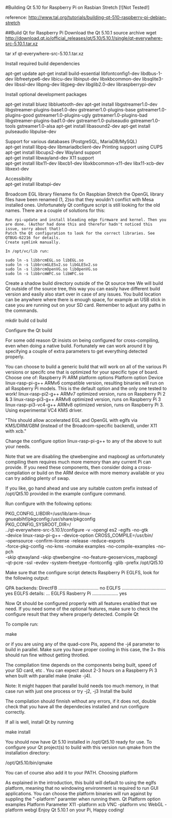 #Building Qt 5.10 for Raspberry Pi on Rasbian Stretch [![Not Tested!]

reference: http://www.tal.org/tutorials/building-qt-510-raspberry-pi-debian-stretch

##Build Qt for Raspberry Pi
Download the Qt 5.10.1 source archive
wget http://download.qt.io/official_releases/qt/5.10/5.10.1/single/qt-everywhere-src-5.10.1.tar.xz

tar xf qt-everywhere-src-5.10.1.tar.xz

Install required build dependencies

apt-get update
apt-get install build-essential libfontconfig1-dev libdbus-1-dev libfreetype6-dev libicu-dev libinput-dev libxkbcommon-dev libsqlite3-dev libssl-dev libpng-dev libjpeg-dev libglib2.0-dev libraspberrypi-dev

Install optional development packages

apt-get install bluez libbluetooth-dev
apt-get install libgstreamer1.0-dev libgstreamer-plugins-base1.0-dev gstreamer1.0-plugins-base gstreamer1.0-plugins-good gstreamer1.0-plugins-ugly gstreamer1.0-plugins-bad libgstreamer-plugins-bad1.0-dev gstreamer1.0-pulseaudio gstreamer1.0-tools gstreamer1.0-alsa
apt-get install libasound2-dev
apt-get install pulseaudio libpulse-dev

Support for various databases (PostgreSQL, MariaDB/MySQL) 	
apt-get install libpq-dev libmariadbclient-dev
Printing support using CUPS
apt-get install libcups2-dev
Wayland support 	
apt-get install libwayland-dev
X11 support 	
apt-get install libx11-dev libxcb1-dev libxkbcommon-x11-dev libx11-xcb-dev libxext-dev

Accessibility 	
apt-get install libatspi-dev

Broadcom EGL library filename fix
On Raspbian Stretch the OpenGL library files have been renamed (1, 2)so that they wouldn't conflict with Mesa installed ones. Unfortunately Qt configure script is still looking for the old names. There are a couple of solutions for this:

    Run rpi-update and install bleading edge firmware and kernel. Then you are done. (Author had done this and therefor hadn't noticed this issue, sorry about that)
    Patch the Qt configuration to look for the correct libraries. See QTBUG-62216 for details.
    Create symlink manually.

    In /opt/vc/lib run:

    sudo ln -s libbrcmEGL.so libEGL.so
    sudo ln -s libbrcmGLESv2.so libGLESv2.so
    sudo ln -s libbrcmOpenVG.so libOpenVG.so
    sudo ln -s libbrcmWFC.so libWFC.so

Create a shadow build directory outside of the Qt source tree
We will build Qt outside of the source tree, this way you can easily have different build version and easily also start over in case of any issues. You build location can be anywhere where there is enough space, for example an USB stick in case you are running out on your SD card. Remember to adjust any paths in the commands.

mkdir build
cd build

Configure the Qt build

For some odd reason Qt insists on being configured for cross-compiling, even when doing a native build. Fortunately we can work around it by specifying a couple of extra parameters to get everything detected properly.

You can choose to build a generic build that will work on all of the various Pi versions or specifc one that is optimized for your specific type of board. Choose one of:
Raspberry Pi ARM platform options Platform option 	Device
linux-rasp-pi-g++ 	ARMv6 compatible version, resulting binaries will run on all Raspberry Pi models. This is the default option and the only one tested to work!
linux-rasp-pi2-g++ 	ARMv7 optimized version, runs on Raspberry Pi 2 & 3
linux-rasp-pi3-g++ 	ARMv8 optimized version, runs on Raspberry Pi 3
linux-rasp-pi3-vc4-g++ 	ARMv8 optimized version, runs on Raspberry Pi 3. Using experimental VC4 KMS driver.

"This should allow accelerated EGL and OpenGL with eglfs via KMS/DRM/GBM (instead of the Broadcom-specific backend), under X11 with xcb."

Change the configure option linux-rasp-pi-g++ to any of the above to suit your needs.

Note that we are disabling the qtwebengine and mapboxgl as unfortunately compiling them requires much more memory than any current Pi can provide. If you need these components, then consider doing a cross-compilation or build on the ARM device with more memory available or you can try adding plenty of swap.

If you like, go hand ahead and use any suitable custom prefix instead of /opt/Qt5.10 provided in the example configure command.

Run configure with the following options:

PKG_CONFIG_LIBDIR=/usr/lib/arm-linux-gnueabihf/pkgconfig:/usr/share/pkgconfig \
PKG_CONFIG_SYSROOT_DIR=/ \
../qt-everywhere-src-5.10.1/configure -v -opengl es2 -eglfs -no-gtk \
-device linux-rasp-pi-g++ -device-option CROSS_COMPILE=/usr/bin/ \
-opensource -confirm-license -release -reduce-exports \
-force-pkg-config -no-kms -nomake examples -no-compile-examples -no-pch \
-skip qtwayland -skip qtwebengine -no-feature-geoservices_mapboxgl \
-qt-pcre -ssl -evdev -system-freetype -fontconfig -glib -prefix /opt/Qt5.10

Make sure that the configure script detects Raspberry Pi EGLFS, look for the following output:

QPA backends:
  DirectFB ............................... no
  EGLFS .................................. yes
  EGLFS details:
...
    EGLFS Rasberry Pi .................... yes

Now Qt should be configured properly with all features enabled that we need. If you need some of the optional features, make sure to check the configure result that they where properly detected.
Compile Qt

To compile run:

make

or if you are using any of the quad-core Pis, append the -j4 parameter to build in parallel. Make sure you have proper cooling in this case, the 3+ this should run fine without getting throtled.

The compilation time depends on the components being built, speed of your SD card, etc . You can expect about 2-3 hours on a Raspberry Pi 3 when built with parallel make (make -j4).

Note: It might happen that parallel build needs too much memory, in that case run with just one process or try -j2, -j3
Install the build

The compilation should finnish without any errors, if it does not, double check that you have all the dependecies installed and run configure correctly.

If all is well, install Qt by running

make install

You should now have Qt 5.10 installed in /opt/Qt5.10 ready for use. To configure your Qt project(s) to build with this version run qmake from the installation directory:

/opt/Qt5.10/bin/qmake

You can of course also add it to your PATH.
Choosing platform

As explained in the introduction, this build will default to using the eglfs platform, meaning that no windowing environment is required to run GUI applications. You can choose the platform binaries will run against by suppling the "-platform" paramter when running them.
Qt Platform option examples Platform 	Parameter
X11 	-platform xcb
VNC 	-platform vnc
WebGL 	-platform webgl
Enjoy Qt 5.10.1 on your Pi, Happy coding!
